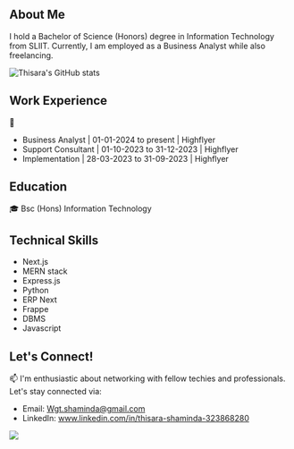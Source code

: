 ## About Me

I hold a Bachelor of Science (Honors) degree in Information Technology from SLIIT. Currently, I am employed as a Business Analyst while also freelancing.

![Thisara's GitHub stats](https://github-readme-stats.vercel.app/api?username=ThisaraS97&show_icons=true&theme=transparent)

## Work Experience

💼
- Business Analyst | 01-01-2024 to present | Highflyer
- Support Consultant | 01-10-2023 to 31-12-2023 | Highflyer
- Implementation | 28-03-2023 to 31-09-2023 | Highflyer

  
## Education

🎓 Bsc (Hons) Information Technology


## Technical Skills

-   Next.js
-   MERN stack
-   Express.js
-   Python
-   ERP Next
-   Frappe
-   DBMS
-   Javascript


## Let's Connect!

📫 I'm enthusiastic about networking with fellow techies and professionals. Let's stay connected via:

-   Email: Wgt.shaminda@gmail.com
-   LinkedIn: www.linkedin.com/in/thisara-shaminda-323868280

[![](https://visitcount.itsvg.in/api?id=ThisaraS97&label=Profile%20Views&color=1&icon=5&pretty=false)](https://visitcount.itsvg.in)
